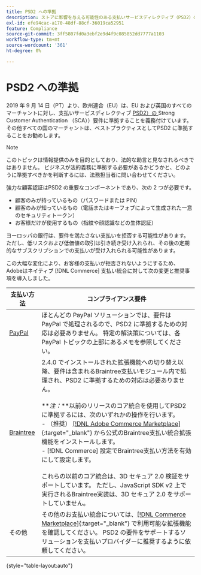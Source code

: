 ```yaml
---
title: PSD2 への準拠
description: ストアに影響を与える可能性のある支払いサービスディレクティブ（PSD2）の要件について説明します。
exl-id: efe94cac-a170-48df-88cf-36019ca52951
feature: Compliance
source-git-commit: 3ff5807fd0a3ebf2e9d4f9c085852dd7777a1103
workflow-type: tm+mt
source-wordcount: '361'
ht-degree: 0%

---
```


# PSD2 への準拠

2019 年 9 月 14 日（PT）より、欧州連合（EU）は、EU および英国のすべてのマーチャントに対し、支払いサービスディレクティブ [PSD2）の ](https://www.cardinalcommerce.com/content-hub/mandates/psd2-sca/understanding-psd2-sca)Strong Customer Authentication （SCA））要件に準拠することを義務付けています。 その他すべての国のマーチャントは、ベストプラクティスとしてPSD2 に準拠することをお勧めします。

>[!NOTE]
>
>このトピックは情報提供のみを目的としており、法的な助言と見なされるべきではありません。 ビジネスが法的義務に準拠する必要があるかどうかと、どのように準拠すべきかを判断するには、法務担当者に問い合わせてください。

強力な顧客認証はPSD2 の重要なコンポーネントであり、次の 2 つが必要です。

- 顧客のみが持っているもの（パスワードまたは PIN）
- 顧客のみが知っているもの（電話またはキーフォブによって生成された一意のセキュリティトークン）
- お客様だけが使用するもの（指紋や顔認識などの生体認証）

ヨーロッパの銀行は、要件を満たさない支払いを拒否する可能性があります。 ただし、低リスクおよび低価値の取引は引き続き受け入れられ、その後の定期的なサブスクリプションでの支払いが受け入れられる可能性があります。

この大幅な変化により、お客様の支払いが拒否されないようにするため、Adobeはネイティブ [!DNL Commerce] 支払い統合に対して次の変更と推奨事項を導入しました。

| 支払い方法 | コンプライアンス要件 |
|--- |--- |
| [PayPal](../stores-purchase/paypal.md) | ほとんどの PayPal ソリューションでは、要件は PayPal で処理されるので、PSD2 に準拠するための対応は必要ありません。 特定の解決策については、各 PayPal トピックの上部にあるメモを参照してください。 |
| [Braintree](../stores-purchase/braintree.md) | 2.4.0 でインストールされた拡張機能への切り替え以降、要件は含まれるBraintree支払いモジュール内で処理され、PSD2 に準拠するための対応は必要ありません。 <br /><br />**_注：_**以前のリリースのコア統合を使用してPSD2 に準拠するには、次のいずれかの操作を行います。<br/>- （推奨） [[!DNL Adobe Commerce Marketplace]](https://marketplace.magento.com/catalogsearch/result/?q=braintree#q=braintree&amp;idx=m2_cloud_prod_default_products&amp;p=0&amp;nR%5Bvisibility_search%5D%5B%3D%5D%5B0%5D=1){:target=&quot;_blank&quot;} から公式のBraintree支払い統合拡張機能をインストールします。<br/>- [!DNL Commerce] 設定でBraintree支払い方法を有効にして設定します。<br/><br/> これらの以前のコア統合は、3D セキュア 2.0 検証をサポートしています。 ただし、JavaScript SDK v2 上で実行されるBraintree実装は、3D セキュア 2.0 をサポートしていません。 |
| その他 | その他のお支払い統合については、[[!DNL Commerce Marketplace]](https://marketplace.magento.com/extensions/payments-security/payment-integration.html?_ga=2.108129217.2105547619.1564067043-238341041.1564067043){:target=&quot;_blank&quot;} で利用可能な拡張機能を確認してください。 PSD2 の要件をサポートするソリューションを支払いプロバイダーに推奨するように依頼してください。 |

{style="table-layout:auto"}
